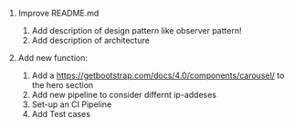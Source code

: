 




1. Improve README.md
   1. Add description of design pattern like observer pattern!
   2. Add description of architecture
   
2. Add new function:
   1. Add a https://getbootstrap.com/docs/4.0/components/carousel/ to the hero section
   2. Add new pipeline to consider differnt ip-addeses
   3. Set-up an CI Pipeline
   4. Add Test cases